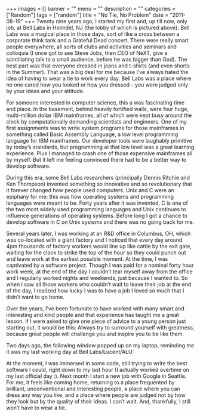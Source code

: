 +++
images = []
banner = ""
menu = ""
description = ""
categories = ["Random"]
tags = ["random"]
title = "No Tie, No Problem"
date = "2011-08-19"
+++
Twenty nine years ago, I started my first and, up till now, only job, at Bell Labs in Holmdel, NJ (the lobby of which is pictured above). Bell Labs was a magical place in those days, sort of like a cross between a corporate think tank and a Grateful Dead concert. There were really smart people everywhere, all sorts of clubs and activities and seminars and colloquia (I once got to see Steve Jobs, then CEO of NeXT, give a scintillating talk to a small audience, before he was bigger than God). The best part was that everyone dressed in jeans and t-shirts (and even shorts in the Summer). That was a big deal for me because I’ve always hated the idea of having to wear a tie to work every day. Bell Labs was a place where no one cared how you looked or how you dressed – you were judged only by your ideas and your attitude.

For someone interested in computer science, this a was fascinating time and place. In the basement, behind heavily fortified walls, were four huge, multi-million dollar IBM mainframes, all of which were kept busy around the clock by computationally demanding scientists and engineers. One of my first assignments was to write system programs for those mainframes in something called Basic Assembly Language, a low level programming language for IBM mainframes. Our developer tools were laughably primitive by today’s standards, but programming at that low level was a great learning experience. Plus I managed to crash one of those expensive mainframes all by myself. But it left me feeling convinced there had to be a better way to develop software.

During this era, some Bell Labs researchers (principally Dennis Ritchie and Ken Thompson) invented something so innovative and so revolutionary that it forever changed how people used computers. Unix and C were an epiphany for me: this was how operating systems and programming languages were meant to be. Forty years after it was invented, C is one of the two most widely used programming languages and Unix continues to influence generations of operating systems. Before long I got a chance to develop software in C on Unix systems and there was no going back for me.

Several years later, I was working at an R&D office in Columbus, OH, which was co-located with a giant factory and I noticed that every day around 4pm thousands of factory workers would line up like cattle by the exit gate, waiting for the clock to strike the top of the hour so they could punch out and leave work at the earliest possible moment. At the time, I was captivated by a software project. Though I was paid for a nominal forty hour work week, at the end of the day I couldn’t tear myself away from the office and I regularly worked nights and weekends, just because I wanted to. So when I saw all those workers who couldn’t wait to leave their job at the end of the day, I realized how lucky I was to have a job I loved so much that I didn’t want to go home.

Over the years, I’ve been fortunate to have worked with many smart and interesting and kind people and that experience has taught me a great lesson. If I were asked to give one piece of advice to a young person just starting out, it would be this: Always try to surround yourself with greatness, because great people will challenge you and inspire you to be like them.

Two days ago, the following window popped up on my laptop, reminding me it was my last working day at Bell Labs/Lucent/ALU:


At the moment, I was immersed in some code, still trying to write the best software I could, right down to my last hour (I actually worked overtime on my last official day :). Next month I start a new job with Google in Seattle. For me, it feels like coming home, returning to a place frequented by brilliant, unconventional and interesting people, a place where you can dress any way you like, and a place where people are judged not by how they look but by the quality of their ideas. I can’t wait. And, thankfully, I still won’t have to wear a tie.
